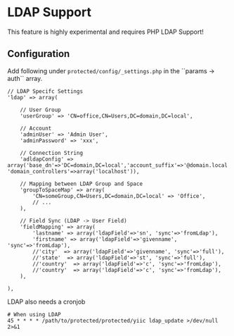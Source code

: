 LDAP Support
============

This feature is highly experimental and requires PHP LDAP Support!



Configuration
--------------

Add following under ``protected/config/_settings.php`` in the ´´params -> auth`` array.

    // LDAP Specifc Settings
    'ldap' => array(

        // User Group
        'userGroup' => 'CN=office,CN=Users,DC=domain,DC=local',

        // Account 
        'adminUser' => 'Admin User',
        'adminPassword' => 'xxx',

        // Connection String
        'adldapConfig' => array('base_dn'=>'DC=domain,DC=local','account_suffix'=>'@domain.local', 'domain_controllers'=>array('localhost')),

        // Mapping between LDAP Group and Space
        'groupToSpaceMap' => array(
            'CN=someGroup,CN=Users,DC=domain,DC=local' => 'Office',
            // ...
        ),

        // Field Sync (LDAP -> User Field)
        'fieldMapping' => array(
            'lastname' => array('ldapField'=>'sn', 'sync'=>'fromLdap'),
            'firstname' => array('ldapField'=>'givenname', 'sync'=>'fromLdap'),
            //'city'  => array('ldapField'=>'givenname', 'sync'=>'full'),
            //'state'  => array('ldapField'=>'st', 'sync'=>'full'),
            //'country'  => array('ldapField'=>'c', 'sync'=>'fromLdap'),
            //'country'  => array('ldapField'=>'c', 'sync'=>'fromLdap'),
        ),

    ),

LDAP also needs a cronjob

    # When using LDAP
    45 * * * * /path/to/protected/protected/yiic ldap_update >/dev/null 2>&1
